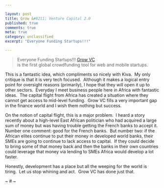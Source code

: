 ```yaml
---

layout: post
title: Grow &#8211; Venture Capital 2.0
published: true
comments: true
meta: true
category: unclassified
excerpt: "Everyone Funding Startups!!!"

---
```


> Everyone Funding Startups!!! [Grow VC][1]  
> is the first global crowdfunding tool for web and mobile startups.

 [1]: http://www.growvc.com/main/index.html

This is a fantastic idea, which compliments so nicely with Kiva.  My only critique is that it is very tech focused.  Although it makes a logical entry point for oversight reasons (primarily), I hope that they will open it up to other sectors.  Everyday I meet business people here in Africa with fantastic ideas.  The capital flight from Africa has created a situation where they cannot get access to mid-level funding.  Grow VC fills a very important gap in the finance world and I wish them nothing but success.

On the notion of capital flight, this is a major problem.  I heard a story recently about a high-level East African politician who had acquired a large sum of money but was having trouble getting the French banks to accept it.  Number one comment: good for the French banks.  But number two: if the African elites continue to put their money in developed world banks, their SMEs are going to continue to lack access to capital.  If they could decide to bring some of that money back and then the banks in their own countries could leverage that money via lending to SMEs Africa would develop a lot faster.

Honestly, development has a place but all the weeping for the world is tiring.  Let us stop whining and act.  Grow VC has done just that.

~ # ~